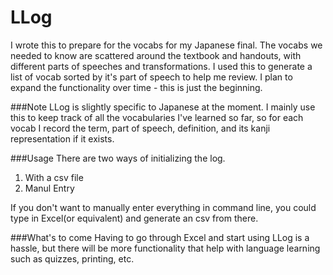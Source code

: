 LLog
====

I wrote this to prepare for the vocabs for my Japanese final. The vocabs we needed to know are scattered around the textbook and handouts, with different parts of speeches and transformations. I used this to generate a list of vocab sorted by it's part of speech to help me review. I plan to expand the functionality over time - this is just the beginning.

###Note
LLog is slightly specific to Japanese at the moment. I mainly use this to keep track of all the vocabularies I've learned so far, so for each vocab I record the term, part of speech, definition, and its kanji representation if it exists. 

###Usage
There are two ways of initializing the log. 

1.  With a csv file
2.  Manul Entry
  
If you don't want to manually enter everything in command line, you could type in Excel(or equivalent) and generate an csv from there. 

###What's to come
Having to go through Excel and start using LLog is a hassle, but there will be more functionality that help with language learning such as quizzes, printing, etc.
